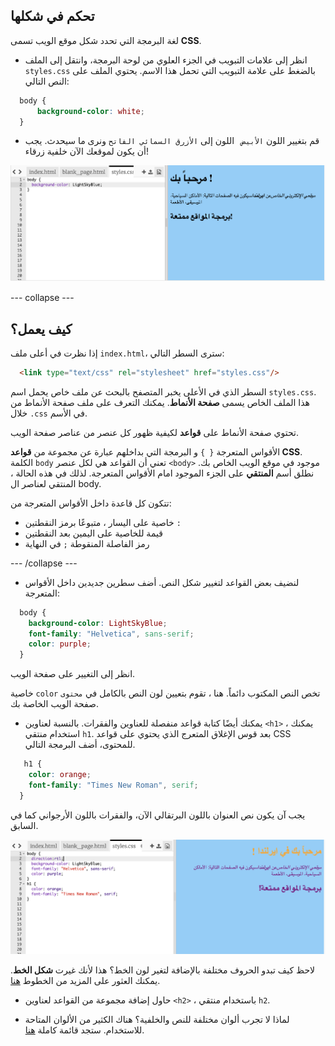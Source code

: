 ## تحكم في شكلها

لغة البرمجة التي تحدد شكل موقع الويب تسمى **CSS**.

- انظر إلى علامات التبويب في الجزء العلوي من لوحة البرمجة، وانتقل إلى الملف `styles.css` بالضغط على علامة التبويب التي تحمل هذا الاسم. يحتوي الملف على النص التالي:

```css
  body {
      background-color: white;
  }
```

- قم بتغيير اللون `الأبيض ` اللون إلى `الأزرق السمائي الفاتح` ونرى ما سيحدث. يجب أن يكون لموقعك الآن خلفية زرقاء! 

![مثال بخلفية زرقاء](images/egFirstCSSbluebg.png)

--- collapse ---

## كيف يعمل؟

إذا نظرت في أعلى ملف `index.html`، سترى السطر التالي:

```html
  <link type="text/css" rel="stylesheet" href="styles.css"/>
```

السطر الذي في الأعلى يخبر المتصفح بالبحث عن ملف خاص يحمل اسم `styles.css`. هذا الملف الخاص يسمى **صفحة الأنماط**. يمكنك التعرف على ملف صفحة الأنماط من خلال `.css` في الأسم.

تحتوي صفحة الأنماط على **قواعد** لكيفية ظهور كل عنصر من عناصر صفحة الويب.

الأقواس المتعرجة `{ }` و البرمجة التي بداخلهم عبارة عن مجموعة من **قواعد CSS**. الكلمة `body` تعني أن القواعد هي لكل عنصر `<body>` موجود في موقع الويب الخاص بك. نطلق أسم **المنتقي** على الجزء الموجود امام الأقواس المتعرجة. لذلك في هذه الحالة ، المنتقي لعناصر ال body.

تتكون كل قاعدة داخل الأقواس المتعرجة من:

- خاصية على اليسار ، متبوعًا برمز النقطتين `:`
- قيمة للخاصية على اليمين بعد النقطتين
- رمز الفاصلة المنقوطة `;` في النهاية

--- /collapse ---

- لنضيف بعض القواعد لتغيير شكل النص. أضف سطرين جديدين داخل الأقواس المتعرجة:

```css
  body {
    background-color: LightSkyBlue;
    font-family: "Helvetica", sans-serif;
    color: purple;
  }
```

انظر إلى التغيير على صفحة الويب.

خاصية `color` تخص النص المكتوب دائماً. هنا ، تقوم بتعيين لون النص بالكامل في `محتوى` صفحة الويب الخاصة بك.

- يمكنك أيضًا كتابة قواعد منفصلة للعناوين والفقرات. بالنسبة لعناوين `<h1>` ، يمكنك استخدام منتقي `h1`. بعد قوس الإغلاق المتعرج الذي يحتوي على قواعد CSS للمحتوى، أضف البرمجة التالي.

```css
   h1 {
    color: orange;
    font-family: "Times New Roman", serif;
  }
```

يجب آن يكون نص العنوان باللون البرتقالي الآن، والفقرات باللون الأرجواني كما في السابق.

![نتيجة برمجة الCSS الجديد](images/egCssColorsFonts.png)

لاحظ كيف تبدو الحروف مختلفة بالإضافة لتغير لون الخط؟ هذا لأنك غيرت **شكل الخط**. يمكنك العثور على المزيد من الخطوط [هنا](http://dojo.soy/web-font-families).

- حاول إضافة مجموعة من القواعد لعناوين `<h2>` ، باستخدام منتقي `h2`.

- لماذا لا تجرب ألوان مختلفة للنص والخلفية؟ هناك الكثير من الألوان المتاحة للاستخدام. ستجد قائمة كاملة [هنا](http://dojo.soy/web-color-names).